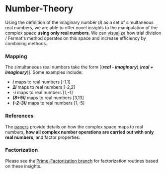 # Number-Theory

Using the definition of the imaginary number (***i***) as a set of simultaneous real numbers, we are able to offer novel insights to the manipulation of the complex space **using only real numbers**.  We can [visualize](https://github.com/OVVO-Financial/Number-Theory/blob/master/Complex%20space.md) how trial division / Fermat's method operates on this space and increase efficiency by combining methods.

### Mapping
The simultaneous real numbers take the form [(***real - imaginary***),(***real + imaginary***)].  Some examples include:
* ***i*** maps to real numbers [-1,1]
* ***2i*** maps to real numbers [-2,2]
* ***-i*** maps to real numbers [1,-1]
* ***(8+5i)*** maps to real numbers [3,13]
* ***(-2-3i)*** maps to real numbers [1,-5]

### References
The [papers](https://github.com/OVVO-Financial/Number-Theory/tree/master/Number%20Theory%20Papers) provide details on how the complex space maps to real numbers, **how all complex number operations are carried out with only real numbers**, and factor properties.

### Factorization
Please see the [Prime-Factorization branch](https://github.com/OVVO-Financial/Number-Theory/tree/Prime-Factorization) for factorization routines based on these insights.


